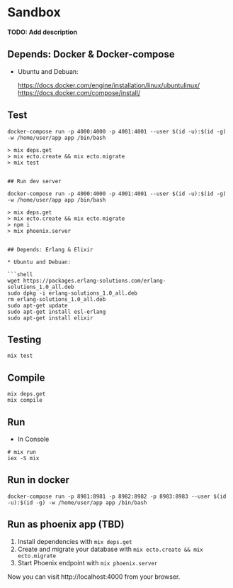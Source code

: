 # Sandbox

**TODO: Add description**

## Depends: Docker & Docker-compose

* Ubuntu and Debuan:

  https://docs.docker.com/engine/installation/linux/ubuntulinux/
  https://docs.docker.com/compose/install/


## Test

```shell
docker-compose run -p 4000:4000 -p 4001:4001 --user $(id -u):$(id -g) -w /home/user/app app /bin/bash

> mix deps.get
> mix ecto.create && mix ecto.migrate
> mix test


## Run dev server

docker-compose run -p 4000:4000 -p 4001:4001 --user $(id -u):$(id -g) -w /home/user/app app /bin/bash

> mix deps.get
> mix ecto.create && mix ecto.migrate
> npm i
> mix phoenix.server


## Depends: Erlang & Elixir

* Ubuntu and Debuan:

```shell
wget https://packages.erlang-solutions.com/erlang-solutions_1.0_all.deb
sudo dpkg -i erlang-solutions_1.0_all.deb
rm erlang-solutions_1.0_all.deb
sudo apt-get update
sudo apt-get install esl-erlang
sudo apt-get install elixir
```

## Testing

```shell
mix test
```

## Compile

```shell
mix deps.get
mix compile
```

## Run

* In Console

```shell
# mix run
iex -S mix
```

## Run in docker

```shell
docker-compose run -p 8981:8981 -p 8982:8982 -p 8983:8983 --user $(id -u):$(id -g) -w /home/user/app app /bin/bash
```

## Run as phoenix app (TBD)

1. Install dependencies with `mix deps.get`
2. Create and migrate your database with `mix ecto.create && mix ecto.migrate`
3. Start Phoenix endpoint with `mix phoenix.server`

Now you can visit http://localhost:4000 from your browser.
